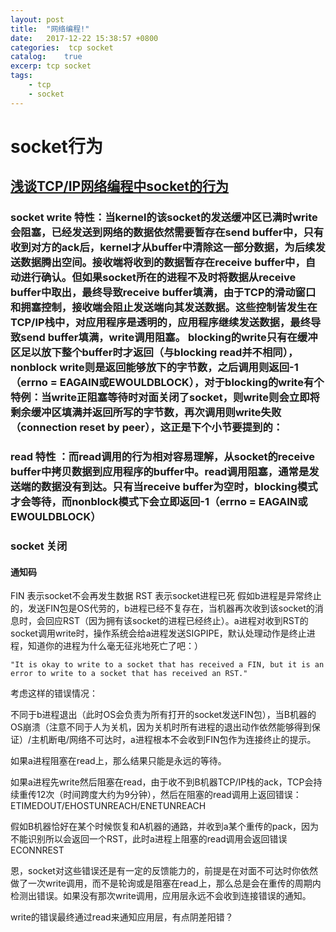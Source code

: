 ```yaml
---
layout: post
title:  "网络编程!"
date:   2017-12-22 15:38:57 +0800
categories:  tcp socket
catalog:    true
excerp: tcp socket
tags:
    - tcp
    - socket
---
```

# socket行为

## [浅谈TCP/IP网络编程中socket的行为](http://www.cnblogs.com/promise6522/archive/2012/03/03/2377935.html)

### socket write 特性：当kernel的该socket的发送缓冲区已满时write会阻塞，已经发送到网络的数据依然需要暂存在send buffer中，只有收到对方的ack后，kernel才从buffer中清除这一部分数据，为后续发送数据腾出空间。接收端将收到的数据暂存在receive buffer中，自动进行确认。但如果socket所在的进程不及时将数据从receive buffer中取出，最终导致receive buffer填满，由于TCP的滑动窗口和拥塞控制，接收端会阻止发送端向其发送数据。这些控制皆发生在TCP/IP栈中，对应用程序是透明的，应用程序继续发送数据，最终导致send buffer填满，write调用阻塞。 blocking的write只有在缓冲区足以放下整个buffer时才返回（与blocking read并不相同），nonblock write则是返回能够放下的字节数，之后调用则返回-1（errno = EAGAIN或EWOULDBLOCK），对于blocking的write有个特例：当write正阻塞等待时对面关闭了socket，则write则会立即将剩余缓冲区填满并返回所写的字节数，再次调用则write失败（connection reset by peer），这正是下个小节要提到的：

### read 特性 ：而read调用的行为相对容易理解，从socket的receive buffer中拷贝数据到应用程序的buffer中。read调用阻塞，通常是发送端的数据没有到达。只有当receive buffer为空时，blocking模式才会等待，而nonblock模式下会立即返回-1（errno = EAGAIN或EWOULDBLOCK）

### socket 关闭

#### 通知码

FIN 表示socket不会再发生数据
RST 表示socket进程已死
假如b进程是异常终止的，发送FIN包是OS代劳的，b进程已经不复存在，当机器再次收到该socket的消息时，会回应RST（因为拥有该socket的进程已经终止）。a进程对收到RST的socket调用write时，操作系统会给a进程发送SIGPIPE，默认处理动作是终止进程，知道你的进程为什么毫无征兆地死亡了吧：）

`"It is okay to write to a socket that has received a FIN, but it is an error to write to a socket that has received an RST."`

考虑这样的错误情况：

不同于b进程退出（此时OS会负责为所有打开的socket发送FIN包），当B机器的OS崩溃（注意不同于人为关机，因为关机时所有进程的退出动作依然能够得到保证）/主机断电/网络不可达时，a进程根本不会收到FIN包作为连接终止的提示。

如果a进程阻塞在read上，那么结果只能是永远的等待。

如果a进程先write然后阻塞在read，由于收不到B机器TCP/IP栈的ack，TCP会持续重传12次（时间跨度大约为9分钟），然后在阻塞的read调用上返回错误：ETIMEDOUT/EHOSTUNREACH/ENETUNREACH

假如B机器恰好在某个时候恢复和A机器的通路，并收到a某个重传的pack，因为不能识别所以会返回一个RST，此时a进程上阻塞的read调用会返回错误ECONNREST

恩，socket对这些错误还是有一定的反馈能力的，前提是在对面不可达时你依然做了一次write调用，而不是轮询或是阻塞在read上，那么总是会在重传的周期内检测出错误。如果没有那次write调用，应用层永远不会收到连接错误的通知。

write的错误最终通过read来通知应用层，有点阴差阳错？